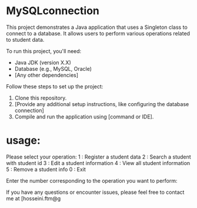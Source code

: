 # MySQLconnection
This project demonstrates a Java application that uses a Singleton class to connect to a database. It allows users to perform various operations related to student data.

To run this project, you'll need:
- Java JDK (version X.X)
- Database (e.g., MySQL, Oracle)
- [Any other dependencies]

Follow these steps to set up the project:

1. Clone this repository.
2. [Provide any additional setup instructions, like configuring the database connection]
3. Compile and run the application using [command or IDE].


# usage:
Please select your operation:
1 : Register a student data
2 : Search a student with student id
3 : Edit a student information
4 : View all student information
5 : Remove a student info
0 : Exit

Enter the number corresponding to the operation you want to perform:


If you have any questions or encounter issues, please feel free to contact me at [hosseini.ftm@g

